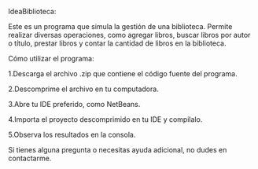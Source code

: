 IdeaBiblioteca:

Este es un programa que simula la gestión de una biblioteca. Permite realizar diversas operaciones, como agregar libros, buscar libros por autor o título, prestar libros y contar la cantidad de libros en la biblioteca.

Cómo utilizar el programa:

1.Descarga el archivo .zip que contiene el código fuente del programa.

2.Descomprime el archivo en tu computadora.

3.Abre tu IDE preferido, como NetBeans.

4.Importa el proyecto descomprimido en tu IDE y compilalo.

5.Observa los resultados en la consola.

Si tienes alguna pregunta o necesitas ayuda adicional, no dudes en contactarme.
